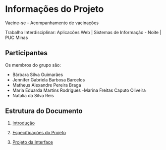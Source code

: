 # Informações do Projeto

Vacine-se - Acompanhamento de vacinações

Trabalho Interdisciplinar: Aplicacões Web | Sistemas de Informação - Noite | PUC Minas 

## Participantes

Os membros do grupo são:
- Bárbara Silva Guimarães
- Jennifer Gabriela Barbosa Barcelos
- Matheus Alexandre Pereira Braga
- Maria Eduarda Martins Rodrigues
-Marina Freitas Caputo Oliveira
- Natalia da Silva Reis

## Estrutura do Documento
   
   1. [Introdução](1-Introdução.md)
   
   2. [Especificações do Projeto](2-Especificações.md)
   
   3. [Projeto da Interface](3-Interface.md)
      





